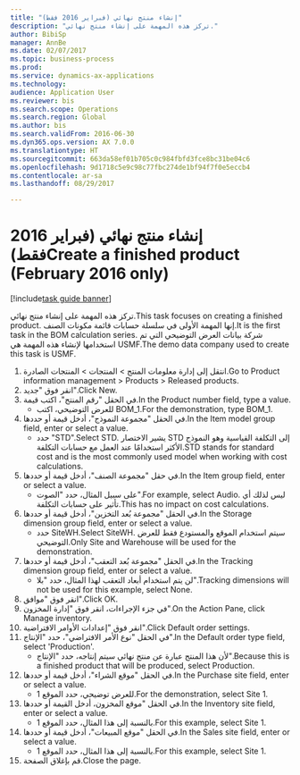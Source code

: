 ```yaml
--- 
title: "إنشاء منتج نهائي (فبراير 2016 فقط)"
description: "تركز هذه المهمة على إنشاء منتج نهائي."
author: BibiSp
manager: AnnBe
ms.date: 02/07/2017
ms.topic: business-process
ms.prod: 
ms.service: dynamics-ax-applications
ms.technology: 
audience: Application User
ms.reviewer: bis
ms.search.scope: Operations
ms.search.region: Global
ms.author: bis
ms.search.validFrom: 2016-06-30
ms.dyn365.ops.version: AX 7.0.0
ms.translationtype: HT
ms.sourcegitcommit: 663da58ef01b705c0c984fbfd3fce8bc31be04c6
ms.openlocfilehash: 9d1718c5e9c98c77fbc274de1bf94f7f0e5eccb4
ms.contentlocale: ar-sa
ms.lasthandoff: 08/29/2017

---
```

# <a name="create-a-finished-product-february-2016-only"></a><span data-ttu-id="0dd15-103">إنشاء منتج نهائي (فبراير 2016 فقط)</span><span class="sxs-lookup"><span data-stu-id="0dd15-103">Create a finished product (February 2016 only)</span></span>

[!include[task guide banner](../../includes/task-guide-banner.md)]

<span data-ttu-id="0dd15-104">تركز هذه المهمة على إنشاء منتج نهائي.</span><span class="sxs-lookup"><span data-stu-id="0dd15-104">This task focuses on creating a finished product.</span></span> <span data-ttu-id="0dd15-105">إنها المهمة الأولى في سلسلة حسابات قائمة مكونات الصنف.</span><span class="sxs-lookup"><span data-stu-id="0dd15-105">It is the first task in the BOM calculation series.</span></span> <span data-ttu-id="0dd15-106">شركة بيانات العرض التوضيحي التي تم استخدامها لإنشاء هذه المهمة هي USMF.‬</span><span class="sxs-lookup"><span data-stu-id="0dd15-106">The demo data company used to create this task is USMF.</span></span>

1. <span data-ttu-id="0dd15-107">انتقل إلى إدارة معلومات المنتج > المنتجات > المنتجات الصادرة.</span><span class="sxs-lookup"><span data-stu-id="0dd15-107">Go to Product information management > Products > Released products.</span></span>
2. <span data-ttu-id="0dd15-108">انقر فوق "جديد".</span><span class="sxs-lookup"><span data-stu-id="0dd15-108">Click New.</span></span>
3. <span data-ttu-id="0dd15-109">في الحقل "رقم المنتج"، اكتب قيمة.</span><span class="sxs-lookup"><span data-stu-id="0dd15-109">In the Product number field, type a value.</span></span>
    * <span data-ttu-id="0dd15-110">للعرض التوضيحي، اكتب BOM_1.</span><span class="sxs-lookup"><span data-stu-id="0dd15-110">For the demonstration, type BOM_1.</span></span>  
4. <span data-ttu-id="0dd15-111">في الحقل "مجموعة النموذج"، أدخل قيمة أو حددها.</span><span class="sxs-lookup"><span data-stu-id="0dd15-111">In the Item model group field, enter or select a value.</span></span>
    * <span data-ttu-id="0dd15-112">حدد "STD".</span><span class="sxs-lookup"><span data-stu-id="0dd15-112">Select STD.</span></span> <span data-ttu-id="0dd15-113">يشير الاختصار STD إلى التكلفة القياسية وهو النموذج الأكثر استخدامًا عند العمل مع حسابات التكلفة.</span><span class="sxs-lookup"><span data-stu-id="0dd15-113">STD stands for standard cost and is the most commonly used model when working with cost calculations.</span></span>  
5. <span data-ttu-id="0dd15-114">في حقل "مجموعة الصنف"، أدخل قيمة أو حددها.</span><span class="sxs-lookup"><span data-stu-id="0dd15-114">In the Item group field, enter or select a value.</span></span>
    * <span data-ttu-id="0dd15-115">على سبيل المثال، حدد "الصوت".</span><span class="sxs-lookup"><span data-stu-id="0dd15-115">For example, select Audio.</span></span> <span data-ttu-id="0dd15-116">ليس لذلك أي تأثير على حسابات التكلفة.</span><span class="sxs-lookup"><span data-stu-id="0dd15-116">This has no impact on cost calculations.</span></span>  
6. <span data-ttu-id="0dd15-117">في الحقل "مجموعة بُعد التخزين"، أدخل قيمة أو حددها.</span><span class="sxs-lookup"><span data-stu-id="0dd15-117">In the Storage dimension group field, enter or select a value.</span></span>
    * <span data-ttu-id="0dd15-118">حدد SiteWH.</span><span class="sxs-lookup"><span data-stu-id="0dd15-118">Select SiteWH.</span></span> <span data-ttu-id="0dd15-119">سيتم استخدام الموقع والمستودع فقط للعرض التوضيحي.</span><span class="sxs-lookup"><span data-stu-id="0dd15-119">Only Site and Warehouse will be used for the demonstration.</span></span>  
7. <span data-ttu-id="0dd15-120">في الحقل "مجموعة بُعد التعقب"، أدخل قيمة أو حددها.</span><span class="sxs-lookup"><span data-stu-id="0dd15-120">In the Tracking dimension group field, enter or select a value.</span></span>
    * <span data-ttu-id="0dd15-121">لن يتم استخدام أبعاد التعقب لهذا المثال، حدد "بلا".</span><span class="sxs-lookup"><span data-stu-id="0dd15-121">Tracking dimensions will not be used for this example, select None.</span></span>  
8. <span data-ttu-id="0dd15-122">انقر فوق "موافق".</span><span class="sxs-lookup"><span data-stu-id="0dd15-122">Click OK.</span></span>
9. <span data-ttu-id="0dd15-123">في جزء الإجراءات‬، انقر فوق "إدارة المخزون".</span><span class="sxs-lookup"><span data-stu-id="0dd15-123">On the Action Pane, click Manage inventory.</span></span>
10. <span data-ttu-id="0dd15-124">انقر فوق "إعدادات الأوامر الافتراضية".</span><span class="sxs-lookup"><span data-stu-id="0dd15-124">Click Default order settings.</span></span>
11. <span data-ttu-id="0dd15-125">في الحقل "نوع الأمر الافتراضي"، حدد "الإنتاج".</span><span class="sxs-lookup"><span data-stu-id="0dd15-125">In the Default order type field, select 'Production'.</span></span>
    * <span data-ttu-id="0dd15-126">لأن هذا المنتج عبارة عن منتج نهائي سيتم إنتاجه، حدد "الإنتاج".</span><span class="sxs-lookup"><span data-stu-id="0dd15-126">Because this is a finished product that will be produced, select Production.</span></span>  
12. <span data-ttu-id="0dd15-127">في الحقل "موقع الشراء"، أدخل قيمة أو حددها.</span><span class="sxs-lookup"><span data-stu-id="0dd15-127">In the Purchase site field, enter or select a value.</span></span>
    * <span data-ttu-id="0dd15-128">للعرض توضيحي، حدد الموقع 1.</span><span class="sxs-lookup"><span data-stu-id="0dd15-128">For the demonstration, select Site 1.</span></span>  
13. <span data-ttu-id="0dd15-129">في الحقل "موقع المخزون، أدخل القيمة أو حددها.</span><span class="sxs-lookup"><span data-stu-id="0dd15-129">In the Inventory site field, enter or select a value.</span></span>
    * <span data-ttu-id="0dd15-130">بالنسبة إلى هذا المثال، حدد الموقع 1.</span><span class="sxs-lookup"><span data-stu-id="0dd15-130">For this example, select Site 1.</span></span>  
14. <span data-ttu-id="0dd15-131">في الحقل "موقع المبيعات"، أدخل قيمة أو حددها.</span><span class="sxs-lookup"><span data-stu-id="0dd15-131">In the Sales site field, enter or select a value.</span></span>
    * <span data-ttu-id="0dd15-132">بالنسبة إلى هذا المثال، حدد الموقع 1.</span><span class="sxs-lookup"><span data-stu-id="0dd15-132">For this example, select Site 1.</span></span>  
15. <span data-ttu-id="0dd15-133">قم بإغلاق الصفحة.</span><span class="sxs-lookup"><span data-stu-id="0dd15-133">Close the page.</span></span>


